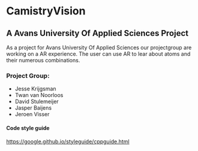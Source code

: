 # CamistryVision
## A Avans University Of Applied Sciences Project

As a project for Avans University Of Applied Sciences our projectgroup are working on a AR experience. The user can use AR to lear about atoms and their numerous combinations. 

### Project Group:
- Jesse Krijgsman
- Twan van Noorloos
- David Stulemeijer
- Jasper Baijens
- Jeroen Visser

#### Code style guide
https://google.github.io/styleguide/cppguide.html
